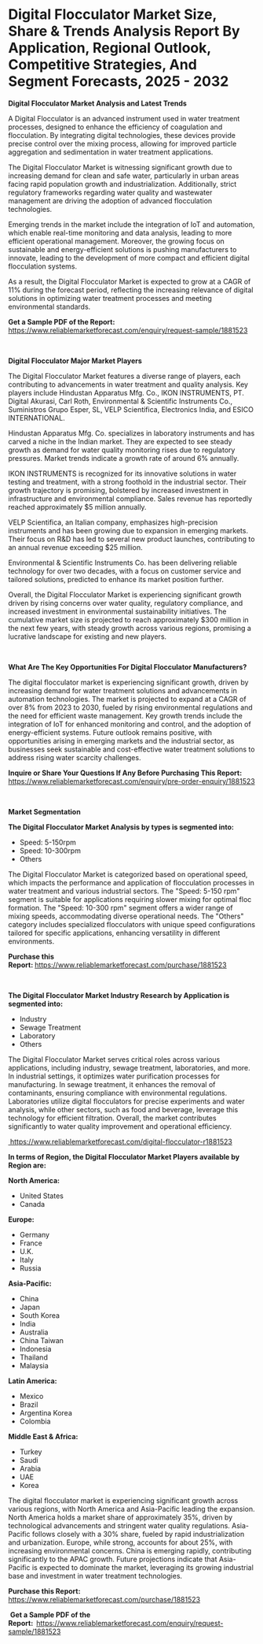 <p><h1>Digital Flocculator Market Size, Share & Trends Analysis Report By Application, Regional Outlook, Competitive Strategies, And Segment Forecasts, 2025 - 2032</h1></p><p><strong>Digital Flocculator Market Analysis and Latest Trends</strong></p>
<p><p>A Digital Flocculator is an advanced instrument used in water treatment processes, designed to enhance the efficiency of coagulation and flocculation. By integrating digital technologies, these devices provide precise control over the mixing process, allowing for improved particle aggregation and sedimentation in water treatment applications. </p><p>The Digital Flocculator Market is witnessing significant growth due to increasing demand for clean and safe water, particularly in urban areas facing rapid population growth and industrialization. Additionally, strict regulatory frameworks regarding water quality and wastewater management are driving the adoption of advanced flocculation technologies. </p><p>Emerging trends in the market include the integration of IoT and automation, which enable real-time monitoring and data analysis, leading to more efficient operational management. Moreover, the growing focus on sustainable and energy-efficient solutions is pushing manufacturers to innovate, leading to the development of more compact and efficient digital flocculation systems. </p><p>As a result, the Digital Flocculator Market is expected to grow at a CAGR of 11% during the forecast period, reflecting the increasing relevance of digital solutions in optimizing water treatment processes and meeting environmental standards.</p></p>
<p><strong>Get a Sample PDF of the Report:&nbsp;</strong> <a href="https://www.reliablemarketforecast.com/enquiry/request-sample/1881523?utm_campaign=2011&utm_medium=2&utm_source=Github&utm_content=ia&utm_term=12042025&utm_id=digital-flocculator">https://www.reliablemarketforecast.com/enquiry/request-sample/1881523</a></p>
<p>&nbsp;</p>
<p><strong>Digital Flocculator Major Market Players</strong></p>
<p><p>The Digital Flocculator Market features a diverse range of players, each contributing to advancements in water treatment and quality analysis. Key players include Hindustan Apparatus Mfg. Co., IKON INSTRUMENTS, PT. Digital Akurasi, Carl Roth, Environmental & Scientific Instruments Co., Suministros Grupo Esper, SL, VELP Scientifica, Electronics India, and ESICO INTERNATIONAL.</p><p>Hindustan Apparatus Mfg. Co. specializes in laboratory instruments and has carved a niche in the Indian market. They are expected to see steady growth as demand for water quality monitoring rises due to regulatory pressures. Market trends indicate a growth rate of around 6% annually.</p><p>IKON INSTRUMENTS is recognized for its innovative solutions in water testing and treatment, with a strong foothold in the industrial sector. Their growth trajectory is promising, bolstered by increased investment in infrastructure and environmental compliance. Sales revenue has reportedly reached approximately $5 million annually.</p><p>VELP Scientifica, an Italian company, emphasizes high-precision instruments and has been growing due to expansion in emerging markets. Their focus on R&D has led to several new product launches, contributing to an annual revenue exceeding $25 million.</p><p>Environmental & Scientific Instruments Co. has been delivering reliable technology for over two decades, with a focus on customer service and tailored solutions, predicted to enhance its market position further.</p><p>Overall, the Digital Flocculator Market is experiencing significant growth driven by rising concerns over water quality, regulatory compliance, and increased investment in environmental sustainability initiatives. The cumulative market size is projected to reach approximately $300 million in the next few years, with steady growth across various regions, promising a lucrative landscape for existing and new players.</p></p>
<p>&nbsp;</p>
<p><strong>What Are The Key Opportunities For Digital Flocculator Manufacturers?</strong></p>
<p><p>The digital flocculator market is experiencing significant growth, driven by increasing demand for water treatment solutions and advancements in automation technologies. The market is projected to expand at a CAGR of over 8% from 2023 to 2030, fueled by rising environmental regulations and the need for efficient waste management. Key growth trends include the integration of IoT for enhanced monitoring and control, and the adoption of energy-efficient systems. Future outlook remains positive, with opportunities arising in emerging markets and the industrial sector, as businesses seek sustainable and cost-effective water treatment solutions to address rising water scarcity challenges.</p></p>
<p><strong>Inquire or Share Your Questions If Any Before Purchasing This Report:</strong> <a href="https://www.reliablemarketforecast.com/enquiry/pre-order-enquiry/1881523?utm_campaign=2011&utm_medium=2&utm_source=Github&utm_content=ia&utm_term=12042025&utm_id=digital-flocculator">https://www.reliablemarketforecast.com/enquiry/pre-order-enquiry/1881523</a></p>
<p>&nbsp;</p>
<p><strong>Market Segmentation</strong></p>
<p><strong>The Digital Flocculator Market Analysis by types is segmented into:</strong></p>
<p><ul><li>Speed: 5-150rpm</li><li>Speed: 10-300rpm</li><li>Others</li></ul></p>
<p><p>The Digital Flocculator Market is categorized based on operational speed, which impacts the performance and application of flocculation processes in water treatment and various industrial sectors. The "Speed: 5-150 rpm" segment is suitable for applications requiring slower mixing for optimal floc formation. The "Speed: 10-300 rpm" segment offers a wider range of mixing speeds, accommodating diverse operational needs. The "Others" category includes specialized flocculators with unique speed configurations tailored for specific applications, enhancing versatility in different environments.</p></p>
<p><strong>Purchase this Report:&nbsp;</strong><a href="https://www.reliablemarketforecast.com/purchase/1881523?utm_campaign=2011&utm_medium=2&utm_source=Github&utm_content=ia&utm_term=12042025&utm_id=digital-flocculator">https://www.reliablemarketforecast.com/purchase/1881523</a></p>
<p>&nbsp;</p>
<p><strong>The Digital Flocculator Market Industry Research by Application is segmented into:</strong></p>
<p><ul><li>Industry</li><li>Sewage Treatment</li><li>Laboratory</li><li>Others</li></ul></p>
<p><p>The Digital Flocculator Market serves critical roles across various applications, including industry, sewage treatment, laboratories, and more. In industrial settings, it optimizes water purification processes for manufacturing. In sewage treatment, it enhances the removal of contaminants, ensuring compliance with environmental regulations. Laboratories utilize digital flocculators for precise experiments and water analysis, while other sectors, such as food and beverage, leverage this technology for efficient filtration. Overall, the market contributes significantly to water quality improvement and operational efficiency.</p></p>
<p><a href="https://www.reliablemarketforecast.com/digital-flocculator-r1881523?utm_campaign=2011&utm_medium=2&utm_source=Github&utm_content=ia&utm_term=12042025&utm_id=digital-flocculator">&nbsp;https://www.reliablemarketforecast.com/digital-flocculator-r1881523</a></p>
<p><strong>In terms of Region, the Digital Flocculator Market Players available by Region are:</strong></p>
<p>
    <p> <strong> North America: </strong>
        <ul>
            <li>United States</li>
            <li>Canada</li>
        </ul>
        </p> 
    <p> <strong> Europe: </strong>
        <ul>
            <li>Germany</li>
            <li>France</li>
            <li>U.K.</li>
            <li>Italy</li>
            <li>Russia</li>
        </ul>
        </p> 
    <p> <strong> Asia-Pacific: </strong>
        <ul>
            <li>China</li>
            <li>Japan</li>
            <li>South Korea</li>
            <li>India</li>
            <li>Australia</li>
            <li>China Taiwan</li>
            <li>Indonesia</li>
            <li>Thailand</li>
            <li>Malaysia</li>
        </ul>
        </p> 
    <p> <strong> Latin America: </strong>
        <ul>
            <li>Mexico</li>
            <li>Brazil</li>
            <li>Argentina Korea</li>
            <li>Colombia</li>
        </ul>
        </p> 
    <p> <strong> Middle East & Africa: </strong>
        <ul>
            <li>Turkey</li>
            <li>Saudi</li>
            <li>Arabia</li>
            <li>UAE</li>
            <li>Korea</li>
        </ul>
    </p>
    </p>
<p><p>The digital flocculator market is experiencing significant growth across various regions, with North America and Asia-Pacific leading the expansion. North America holds a market share of approximately 35%, driven by technological advancements and stringent water quality regulations. Asia-Pacific follows closely with a 30% share, fueled by rapid industrialization and urbanization. Europe, while strong, accounts for about 25%, with increasing environmental concerns. China is emerging rapidly, contributing significantly to the APAC growth. Future projections indicate that Asia-Pacific is expected to dominate the market, leveraging its growing industrial base and investment in water treatment technologies.</p></p>
<p><strong>Purchase this Report: </strong><a href="https://www.reliablemarketforecast.com/purchase/1881523?utm_campaign=2011&utm_medium=2&utm_source=Github&utm_content=ia&utm_term=12042025&utm_id=digital-flocculator">https://www.reliablemarketforecast.com/purchase/1881523</a></p>
<p>&nbsp;<strong>Get a Sample PDF of the Report:&nbsp;&nbsp;</strong><a href="https://www.reliablemarketforecast.com/enquiry/request-sample/1881523?utm_campaign=2011&utm_medium=2&utm_source=Github&utm_content=ia&utm_term=12042025&utm_id=digital-flocculator">https://www.reliablemarketforecast.com/enquiry/request-sample/1881523</a></p>
<p><strong></strong></p>
<p><p></p><p></p><p></p></p>